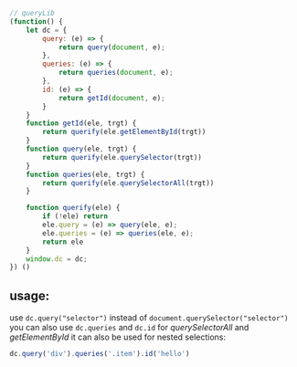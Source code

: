 ```js
// queryLib
(function() {
    let dc = {
        query: (e) => {
            return query(document, e);
        },
        queries: (e) => {
            return queries(document, e);
        },
        id: (e) => {
            return getId(document, e);
        }
    }
    function getId(ele, trgt) {
        return querify(ele.getElementById(trgt))
    }
    function query(ele, trgt) {
        return querify(ele.querySelector(trgt))
    }
    function queries(ele, trgt) {
        return querify(ele.querySelectorAll(trgt))
    }

    function querify(ele) {
        if (!ele) return
        ele.query = (e) => query(ele, e);
        ele.queries = (e) => queries(ele, e);
        return ele
    }
    window.dc = dc;
}) ()

```

## usage:
use `dc.query("selector")` instead of `document.querySelector("selector")`
you can also use `dc.queries` and `dc.id` for *querySelectorAll* and *getElementById*
it can also be used for nested selections:
```js
dc.query('div').queries('.item').id('hello')
```